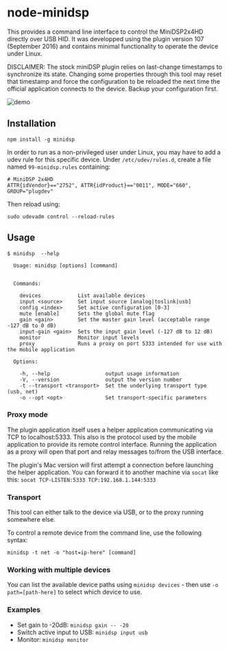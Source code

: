 # node-minidsp
This provides a command line interface to control the MiniDSP2x4HD directly over USB HID. It was developped using the plugin version 107 (September 2016) and contains minimal functionality to operate the device under Linux.

DISCLAIMER: The stock miniDSP plugin relies on last-change timestamps to synchronize its state. Changing some properties through this tool may reset that timestamp and force the configuration to be reloaded the next time the official application connects to the device. Backup your configuration first.

![demo](./demo.gif)

## Installation
```
npm install -g minidsp
```

In order to run as a non-privileged user under Linux, you may have to add a udev rule for this specific device. Under `/etc/udev/rules.d`, create a file named `99-minidsp.rules` containing:

```
# MiniDSP 2x4HD
ATTR{idVendor}=="2752", ATTR{idProduct}=="0011", MODE="660", GROUP="plugdev"
```

Then reload using:

```
sudo udevadm control --reload-rules
```


## Usage
```
$ minidsp  --help

  Usage: minidsp [options] [command]


  Commands:

    devices            List available devices
    input <source>     Set input source [analog|toslink|usb]
    config <index>     Set active configuration [0-3]
    mute [enable]      Sets the global mute flag
    gain <gain>        Set the master gain level (acceptable range -127 dB to 0 dB)
    input-gain <gain>  Sets the input gain level (-127 dB to 12 dB)
    monitor            Monitor input levels
    proxy              Runs a proxy on port 5333 intended for use with the mobile application

  Options:

    -h, --help                  output usage information
    -V, --version               output the version number
    -t --transport <transport>  Set the underlying transport type (usb, net)
    -o --opt <opt>              Set transport-specific parameters
```


### Proxy mode
The plugin application itself uses a helper application communicating via TCP to localhost:5333. This also is the protocol used by the mobile application to provide its remote control interface. Running the application as a proxy will open that port and relay messages to/from the USB interface.

The plugin's Mac version will first attempt a connection before launching the helper application. You can forward it to another machine via `socat` like this: `socat TCP-LISTEN:5333 TCP:192.168.1.144:5333` 

### Transport
This tool can either talk to the device via USB, or to the proxy running somewhere else.

To control a remote device from the command line, use the following syntax:
```
minidsp -t net -o "host=ip-here" [command]
```

### Working with multiple devices
You can list the available device paths using `minidsp devices` - then use `-o path=[path-here]` to select which device to use.


### Examples

* Set gain to -20dB: `minidsp gain -- -20`
* Switch active input to USB: `minidsp input usb`
* Monitor: `minidsp monitor`


